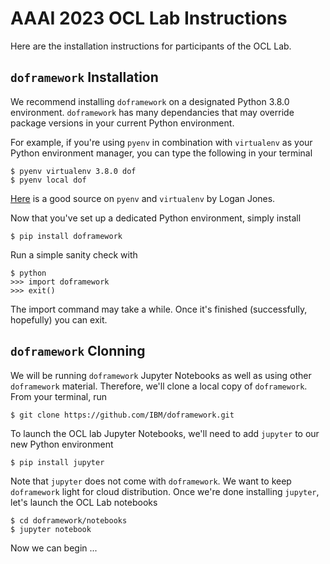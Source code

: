 <!--
# Copyright IBM Corporation 2022
#
# Licensed under the Apache License, Version 2.0 (the "License");
# you may not use this file except in compliance with the License.
# You may obtain a copy of the License at
#
#     http://www.apache.org/licenses/LICENSE-2.0
#
# Unless required by applicable law or agreed to in writing, software
# distributed under the License is distributed on an "AS IS" BASIS,
# WITHOUT WARRANTIES OR CONDITIONS OF ANY KIND, either express or implied.
# See the License for the specific language governing permissions and
# limitations under the License.
-->

# AAAI 2023 OCL Lab Instructions

Here are the installation instructions for participants of the OCL Lab.

## `doframework` Installation

We recommend installing `doframework` on a designated Python 3.8.0 environment. `doframework` has many dependancies that may override package versions in your current Python environment. 

For example, if you're using `pyenv` in combination with `virtualenv` as your Python environment manager, you can type the following in your terminal
```
$ pyenv virtualenv 3.8.0 dof
$ pyenv local dof
```
[Here](https://realpython.com/intro-to-pyenv/#virtual-environments-and-pyenv "pyenv and virtualenv") is a good source on `pyenv` and `virtualenv` by Logan Jones.

Now that you've set up a dedicated Python environment, simply install
```
$ pip install doframework
```
Run a simple sanity check with
```
$ python
>>> import doframework
>>> exit()
```
The import command may take a while. Once it's finished (successfully, hopefully) you can exit.

## `doframework` Clonning

We will be running `doframework` Jupyter Notebooks as well as using other `doframework` material. Therefore, we'll clone a local copy of `doframework`. From your terminal, run

```
$ git clone https://github.com/IBM/doframework.git
```
To launch the OCL lab Jupyter Notebooks, we'll need to add `jupyter` to our new Python environment
```
$ pip install jupyter
```
Note that `jupyter` does not come with `doframework`. We want to keep `doframework` light for cloud distribution. Once we're done installing `jupyter`, let's launch the OCL Lab notebooks
```
$ cd doframework/notebooks
$ jupyter notebook
```
Now we can begin ...